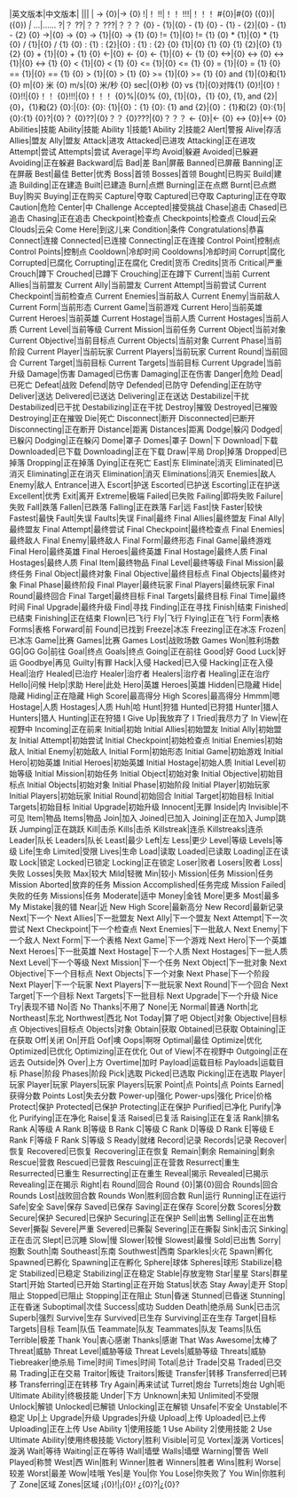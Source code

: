 |英文版本|中文版本|
|||
|
-> {0}|-> {0}
!|！
!!|！！
!!!|！！！
#{0}|#{0}
({0})|({0})
*|*
...|……
?|？
??|？？
???|？？？
{0} - {1}|{0} - {1}
{0} - {1} - {2}|{0} - {1} - {2}
{0} ->|{0} ->
{0} -> {1}|{0} -> {1}
{0} != {1}|{0} != {1}
{0} * {1}|{0} * {1}
{0} / {1}|{0} / {1}
{0} : {1} : {2}|{0} : {1} : {2}
{0} {1}|{0} {1}
{0} {1} {2}|{0} {1} {2}
{0} + {1}|{0} + {1}
{0} <-|{0} <-
{0} <- {1}|{0} <- {1}
{0} <->|{0} <->
{0} <-> {1}|{0} <-> {1}
{0} < {1}|{0} < {1}
{0} <= {1}|{0} <= {1}
{0} = {1}|{0} = {1}
{0} == {1}|{0} == {1}
{0} > {1}|{0} > {1}
{0} >= {1}|{0} >= {1}
{0} and {1}|{0}和{1}
{0} m|{0} 米
{0} m/s|{0} 米/秒
{0} sec|{0}秒
{0} vs {1}|{0}对阵{1}
{0}!|{0}！
{0}!!|{0}！！
{0}!!!|{0}！！！
{0}%|{0}%
{0}, {1}|{0}，{1}
{0}, {1}, and {2}|{0}，{1}和{2}
{0}:|{0}:
{0}: {1}|{0}：{1}
{0}: {1} and {2}|{0}：{1}和{2}
{0}:{1}|{0}:{1}
{0}?|{0}？
{0}??|{0}？？
{0}???|{0}？？？
<- {0}|<- {0}
<-> {0}|<-> {0}
Abilities|技能
Ability|技能
Ability 1|技能1
Ability 2|技能2
Alert|警报
Alive|存活
Allies|盟友
Ally|盟友
Attack|进攻
Attacked|已进攻
Attacking|正在进攻
Attempt|尝试
Attempts|尝试
Average|平均
Avoid|躲避
Avoided|已躲避
Avoiding|正在躲避
Backward|后
Bad|差
Ban|屏蔽
Banned|已屏蔽
Banning|正在屏蔽
Best|最佳
Better|优秀
Boss|首领
Bosses|首领
Bought|已购买
Build|建造
Building|正在建造
Built|已建造
Burn|点燃
Burning|正在点燃
Burnt|已点燃
Buy|购买
Buying|正在购买
Capture|夺取
Captured|已夺取
Capturing|正在夺取
Caution|危险
Center|中
Challenge Accepted|接受挑战
Chase|追击
Chased|已追击
Chasing|正在追击
Checkpoint|检查点
Checkpoints|检查点
Cloud|云朵
Clouds|云朵
Come Here|到这儿来
Condition|条件
Congratulations|恭喜
Connect|连接
Connected|已连接
Connecting|正在连接
Control Point|控制点
Control Points|控制点
Cooldown|冷却时间
Cooldowns|冷却时间
Corrupt|腐化
Corrupted|已腐化
Corrupting|正在腐化
Credit|货币
Credits|货币
Critical|严重
Crouch|蹲下
Crouched|已蹲下
Crouching|正在蹲下
Current|当前
Current Allies|当前盟友
Current Ally|当前盟友
Current Attempt|当前尝试
Current Checkpoint|当前检查点
Current Enemies|当前敌人
Current Enemy|当前敌人
Current Form|当前形态
Current Game|当前游戏
Current Hero|当前英雄
Current Heroes|当前英雄
Current Hostage|当前人质
Current Hostages|当前人质
Current Level|当前等级
Current Mission|当前任务
Current Object|当前对象
Current Objective|当前目标点
Current Objects|当前对象
Current Phase|当前阶段
Current Player|当前玩家
Current Players|当前玩家
Current Round|当前回合
Current Target|当前目标
Current Targets|当前目标
Current Upgrade|当前升级
Damage|伤害
Damaged|已伤害
Damaging|正在伤害
Danger|危险
Dead|已死亡
Defeat|战败
Defend|防守
Defended|已防守
Defending|正在防守
Deliver|送达
Delivered|已送达
Delivering|正在送达
Destabilize|干扰
Destabilized|已干扰
Destabilizing|正在干扰
Destroy|摧毁
Destroyed|已摧毁
Destroying|正在摧毁
Die|死亡
Disconnect|断开
Disconnected|已断开
Disconnecting|正在断开
Distance|距离
Distances|距离
Dodge|躲闪
Dodged|已躲闪
Dodging|正在躲闪
Dome|罩子
Domes|罩子
Down|下
Download|下载
Downloaded|已下载
Downloading|正在下载
Draw|平局
Drop|掉落
Dropped|已掉落
Dropping|正在掉落
Dying|正在死亡
East|东
Eliminate|消灭
Eliminated|已消灭
Eliminating|正在消灭
Elimination|消灭
Eliminations|消灭
Enemies|敌人
Enemy|敌人
Entrance|进入
Escort|护送
Escorted|已护送
Escorting|正在护送
Excellent|优秀
Exit|离开
Extreme|极端
Failed|已失败
Failing|即将失败
Failure|失败
Fall|跌落
Fallen|已跌落
Falling|正在跌落
Far|远
Fast|快
Faster|较快
Fastest|最快
Fault|失误
Faults|失误
Final|最终
Final Allies|最终盟友
Final Ally|最终盟友
Final Attempt|最终尝试
Final Checkpoint|最终检查点
Final Enemies|最终敌人
Final Enemy|最终敌人
Final Form|最终形态
Final Game|最终游戏
Final Hero|最终英雄
Final Heroes|最终英雄
Final Hostage|最终人质
Final Hostages|最终人质
Final Item|最终物品
Final Level|最终等级
Final Mission|最终任务
Final Object|最终对象
Final Objective|最终目标点
Final Objects|最终对象
Final Phase|最终阶段
Final Player|最终玩家
Final Players|最终玩家
Final Round|最终回合
Final Target|最终目标
Final Targets|最终目标
Final Time|最终时间
Final Upgrade|最终升级
Find|寻找
Finding|正在寻找
Finish|结束
Finished|已结束
Finishing|正在结束
Flown|已飞行
Fly|飞行
Flying|正在飞行
Form|表格
Forms|表格
Forward|前
Found|已找到
Freeze|冰冻
Freezing|正在冰冻
Frozen|已冰冻
Game|比赛
Games|比赛
Games Lost|战败场数
Games Won|胜利场数
GG|GG
Go|前往
Goal|终点
Goals|终点
Going|正在前往
Good|好
Good Luck|好运
Goodbye|再见
Guilty|有罪
Hack|入侵
Hacked|已入侵
Hacking|正在入侵
Heal|治疗
Healed|已治疗
Healer|治疗者
Healers|治疗者
Healing|正在治疗
Hello|问候
Help|求助
Here|此处
Hero|英雄
Heroes|英雄
Hidden|已隐藏
Hide|隐藏
Hiding|正在隐藏
High Score|最高得分
High Scores|最高得分
Hmmm|嗯
Hostage|人质
Hostages|人质
Huh|哈
Hunt|狩猎
Hunted|已狩猎 
Hunter|猎人
Hunters|猎人
Hunting|正在狩猎
I Give Up|我放弃了
I Tried|我尽力了
In View|在视野中
Incoming|正在前来
Initial|初始
Initial Allies|初始盟友
Initial Ally|初始盟友
Initial Attempt|初始尝试
Initial Checkpoint|初始检查点
Initial Enemies|初始敌人
Initial Enemy|初始敌人
Initial Form|初始形态
Initial Game|初始游戏
Initial Hero|初始英雄
Initial Heroes|初始英雄
Initial Hostage|初始人质
Initial Level|初始等级
Initial Mission|初始任务
Initial Object|初始对象
Initial Objective|初始目标点
Initial Objects|初始对象
Initial Phase|初始阶段
Initial Player|初始玩家
Initial Players|初始玩家
Initial Round|初始回合
Initial Target|初始目标
Initial Targets|初始目标
Initial Upgrade|初始升级
Innocent|无罪
Inside|内
Invisible|不可见
Item|物品
Items|物品
Join|加入
Joined|已加入
Joining|正在加入
Jump|跳跃
Jumping|正在跳跃
Kill|击杀
Kills|击杀
Killstreak|连杀
Killstreaks|连杀
Leader|队长
Leaders|队长
Least|最少
Left|左
Less|更少
Level|等级
Levels|等级
Life|生命
Limited|受限
Lives|生命
Load|读取
Loaded|已读取
Loading|正在读取
Lock|锁定
Locked|已锁定
Locking|正在锁定
Loser|败者
Losers|败者
Loss|失败
Losses|失败
Max|较大
Mild|轻微
Min|较小
Mission|任务
Mission|任务
Mission Aborted|放弃的任务
Mission Accomplished|任务完成
Mission Failed|失败的任务
Missions|任务
Moderate|适中
Money|金钱
More|更多
Most|最多
My Mistake|我的错
Near|近
New High Score|最新高分
New Record|最新记录
Next|下一个
Next Allies|下一批盟友
Next Ally|下一个盟友
Next Attempt|下一次尝试
Next Checkpoint|下一个检查点
Next Enemies|下一批敌人
Next Enemy|下一个敌人
Next Form|下一个表格
Next Game|下一个游戏
Next Hero|下一个英雄
Next Heroes|下一批英雄
Next Hostage|下一个人质
Next Hostages|下一批人质
Next Level|下一个等级
Next Mission|下一个任务
Next Object|下一批对象
Next Objective|下一个目标点
Next Objects|下一个对象
Next Phase|下一个阶段
Next Player|下一个玩家
Next Players|下一批玩家
Next Round|下一个回合
Next Target|下一个目标
Next Targets|下一批目标
Next Upgrade|下一个升级 
Nice Try|表现不错
No|否
No Thanks|不用了
None|无
Normal|普通
North|北
Northeast|东北
Northwest|西北
Not Today|算了吧
Object|对象
Objective|目标点
Objectives|目标点
Objects|对象
Obtain|获取
Obtained|已获取
Obtaining|正在获取
Off|关闭
On|开启
Oof|噢
Oops|啊呀
Optimal|最佳
Optimize|优化
Optimized|已优化
Optimizing|正在优化
Out of View|不在视野中
Outgoing|正在远去
Outside|外
Over|上方
Overtime|加时
Payload|运载目标
Payloads|运载目标
Phase|阶段
Phases|阶段
Pick|选取
Picked|已选取
Picking|正在选取
Player|玩家
Player|玩家
Players|玩家
Players|玩家
Point|点
Points|点
Points Earned|获得分数
Points Lost|失去分数
Power-up|强化
Power-ups|强化
Price|价格
Protect|保护
Protected|已保护
Protecting|正在保护
Purified|已净化
Purify|净化
Purifying|正在净化
Raise|复活
Raised|已复活
Raising|正在复活
Rank|排名
Rank A|等级 A
Rank B|等级 B
Rank C|等级 C
Rank D|等级 D
Rank E|等级 E
Rank F|等级 F
Rank S|等级 S
Ready|就绪
Record|记录
Records|记录
Recover|恢复
Recovered|已恢复
Recovering|正在恢复
Remain|剩余
Remaining|剩余
Rescue|营救
Rescued|已营救 
Rescuing|正在营救
Resurrect|重生
Resurrected|已重生
Resurrecting|正在重生
Reveal|揭示
Revealed|已揭示
Revealing|正在揭示
Right|右
Round|回合
Round {0}|第{0}回合
Rounds|回合
Rounds Lost|战败回合数
Rounds Won|胜利回合数
Run|运行
Running|正在运行
Safe|安全
Save|保存
Saved|已保存
Saving|正在保存
Score|分数
Scores|分数
Secure|保护
Secured|已保护
Securing|正在保护
Sell|出售
Selling|正在出售
Sever|撕裂
Severe|严重
Severed|已撕裂
Severing|正在撕裂
Sink|击沉
Sinking|正在击沉
Slept|已沉睡
Slow|慢
Slower|较慢
Slowest|最慢
Sold|已出售
Sorry|抱歉
South|南
Southeast|东南
Southwest|西南
Sparkles|火花
Spawn|孵化
Spawned|已孵化
Spawning|正在孵化
Sphere|球体
Spheres|球形
Stabilize|稳定
Stabilized|已稳定
Stabilizing|正在稳定
Stable|存放宠物
Star|星星
Stars|群星
Start|开始
Started|已开始
Starting|正在开始
Status|状态
Stay Away|走开
Stop|阻止
Stopped|已阻止
Stopping|正在阻止
Stun|昏迷
Stunned|已昏迷
Stunning|正在昏迷
Suboptimal|次佳
Success|成功
Sudden Death|绝杀局
Sunk|已击沉
Superb|强烈
Survive|生存
Survived|已生存
Surviving|正在生存
Target|目标
Targets|目标
Team|队伍
Teammate|队友
Teammates|队友
Teams|队伍
Terrible|极差
Thank You|衷心感谢
Thanks|感谢
That Was Awesome|太棒了
Threat|威胁
Threat Level|威胁等级
Threat Levels|威胁等级
Threats|威胁
Tiebreaker|绝杀局
Time|时间
Times|时间
Total|总计
Trade|交易
Traded|已交易
Trading|正在交易
Traitor|叛徒
Traitors|叛徒
Transfer|转移
Transferred|已转移
Transferring|正在转移
Try Again|再来试试
Turret|炮台
Turrets|炮台
Ugh|呃
Ultimate Ability|终极技能
Under|下方
Unknown|未知
Unlimited|不受限
Unlock|解锁
Unlocked|已解锁
Unlocking|正在解锁
Unsafe|不安全
Unstable|不稳定
Up|上
Upgrade|升级
Upgrades|升级
Upload|上传
Uploaded|已上传
Uploading|正在上传
Use Ability 1|使用技能 1
Use Ability 2|使用技能 2
Use Ultimate Ability|使用终极技能
Victory|胜利
Visible|可见
Vortex|漩涡
Vortices|漩涡
Wait|等待
Waiting|正在等待
Wall|墙壁
Walls|墙壁
Warning|警告
Well Played|称赞
West|西
Win|胜利
Winner|胜者
Winners|胜者
Wins|胜利
Worse|较差
Worst|最差
Wow|哇哦
Yes|是
You|你
You Lose|你失败了
You Win|你胜利了
Zone|区域
Zones|区域
¡{0}!|¡{0}!
¿{0}?|¿{0}?
